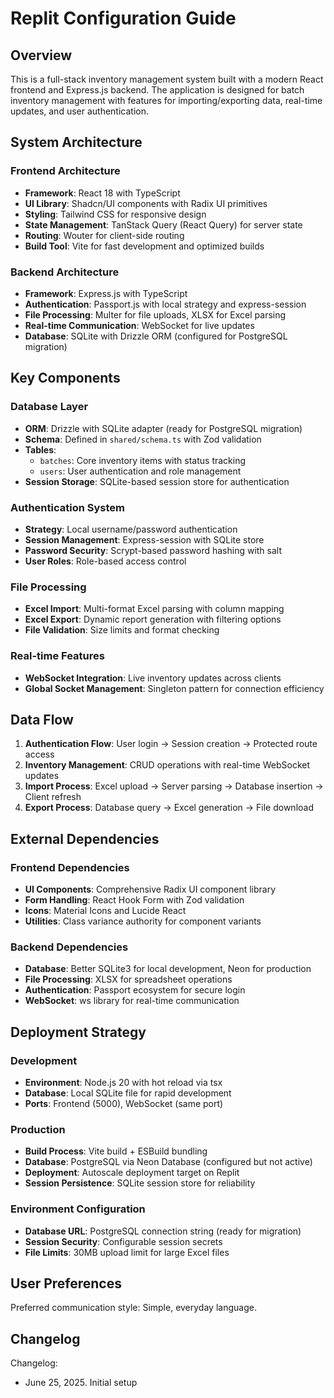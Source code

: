 # Replit Configuration Guide

## Overview

This is a full-stack inventory management system built with a modern React frontend and Express.js backend. The application is designed for batch inventory management with features for importing/exporting data, real-time updates, and user authentication.

## System Architecture

### Frontend Architecture
- **Framework**: React 18 with TypeScript
- **UI Library**: Shadcn/UI components with Radix UI primitives
- **Styling**: Tailwind CSS for responsive design
- **State Management**: TanStack Query (React Query) for server state
- **Routing**: Wouter for client-side routing
- **Build Tool**: Vite for fast development and optimized builds

### Backend Architecture
- **Framework**: Express.js with TypeScript
- **Authentication**: Passport.js with local strategy and express-session
- **File Processing**: Multer for file uploads, XLSX for Excel parsing
- **Real-time Communication**: WebSocket for live updates
- **Database**: SQLite with Drizzle ORM (configured for PostgreSQL migration)

## Key Components

### Database Layer
- **ORM**: Drizzle with SQLite adapter (ready for PostgreSQL migration)
- **Schema**: Defined in `shared/schema.ts` with Zod validation
- **Tables**: 
  - `batches`: Core inventory items with status tracking
  - `users`: User authentication and role management
- **Session Storage**: SQLite-based session store for authentication

### Authentication System
- **Strategy**: Local username/password authentication
- **Session Management**: Express-session with SQLite store
- **Password Security**: Scrypt-based password hashing with salt
- **User Roles**: Role-based access control

### File Processing
- **Excel Import**: Multi-format Excel parsing with column mapping
- **Excel Export**: Dynamic report generation with filtering options
- **File Validation**: Size limits and format checking

### Real-time Features
- **WebSocket Integration**: Live inventory updates across clients
- **Global Socket Management**: Singleton pattern for connection efficiency

## Data Flow

1. **Authentication Flow**: User login → Session creation → Protected route access
2. **Inventory Management**: CRUD operations with real-time WebSocket updates
3. **Import Process**: Excel upload → Server parsing → Database insertion → Client refresh
4. **Export Process**: Database query → Excel generation → File download

## External Dependencies

### Frontend Dependencies
- **UI Components**: Comprehensive Radix UI component library
- **Form Handling**: React Hook Form with Zod validation
- **Icons**: Material Icons and Lucide React
- **Utilities**: Class variance authority for component variants

### Backend Dependencies
- **Database**: Better SQLite3 for local development, Neon for production
- **File Processing**: XLSX for spreadsheet operations
- **Authentication**: Passport ecosystem for secure login
- **WebSocket**: ws library for real-time communication

## Deployment Strategy

### Development
- **Environment**: Node.js 20 with hot reload via tsx
- **Database**: Local SQLite file for rapid development
- **Ports**: Frontend (5000), WebSocket (same port)

### Production
- **Build Process**: Vite build + ESBuild bundling
- **Database**: PostgreSQL via Neon Database (configured but not active)
- **Deployment**: Autoscale deployment target on Replit
- **Session Persistence**: SQLite session store for reliability

### Environment Configuration
- **Database URL**: PostgreSQL connection string (ready for migration)
- **Session Security**: Configurable session secrets
- **File Limits**: 30MB upload limit for large Excel files

## User Preferences

Preferred communication style: Simple, everyday language.

## Changelog

Changelog:
- June 25, 2025. Initial setup
